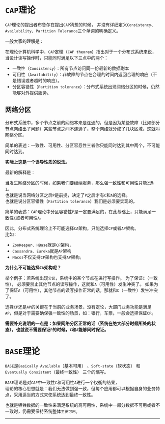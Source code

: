 # <a id="cap">`CAP`理论</a>
`CAP`理论的提出者布鲁尔在提出`CAP`猜想的时候，
并没有详细定义`Consistency`、`Availability`、`Partition Tolerance`三个单词的明确定义。

一般大家的理解是：

在理论计算机科学中，`CAP`定理（`CAP theorem`）指出对于一个分布式系统来说，当设计读写操作时，只能同时满足以下三点中的两个：
- 一致性（`Consistency`）：所有节点访问同一份最新的数据副本
- 可用性（`Availability`）：非故障的节点在合理的时间内返回合理的响应（不是错误或者超时的响应）。
- 分区容错性（`Partition tolerance`）：分布式系统出现网络分区的时候，仍然能够对外提供服务。

## 网络分区
分布式系统中，多个节点之前的网络本来是连通的，但是因为某些故障（比如部分节点网络出了问题）某些节点之间不连通了，整个网络就分成了几块区域，这就叫网络分区。

简单的表述：一致性、可用性、分区容忍性三者你只能同时达到其中两个，不可能同时达到。

**实际上这是一个误导性质的说法。**

最新的解释是：

当发生网络分区的时候，如果我们要继续服务，那么强一致性和可用性只能`2`选`1`。</br>
也就是说当网络分区之后`P`是前提，决定了`P`之后才有`C`和`A`的选择。</br>
也就是说分区容错性（`Partition tolerance`）我们是必须要实现的。</br>

简单的表述：`CAP`理论中分区容错性`P`是一定要满足的，在此基础上，只能满足一致性`C`或者可用性`A`。

因此，分布式系统理论上不可能选择`CA`架构，只能选择`CP`或者`AP`架构。 </br>
比如：
- `ZooKeeper`、`HBase`就是`CP`架构，
- `Cassandra`、`Eureka`就是`AP`架构
- `Nacos`不仅支持`CP`架构也支持`AP`架构。

**为什么不可能选择`CA`架构呢？**

举个例子：若系统出现`分区`，系统中的某个节点在进行写操作。
为了保证`C`（一致性）， 必须要禁止其他节点的读写操作，这就和`A`（可用性）发生冲突了。
如果为了保证`A`（可用性），其他节点的读写操作正常的话，那就和`C`（一致性）发生冲突了。

选择`CP`还是`AP`的关键在于当前的业务场景，没有定论，大部门业务功能是满足`AP`，但是对于需要确保强一致性的场景，如：银行，车票，一般会选择保证`CP`。

**需要补充说明的一点是：如果网络分区正常的话（系统在绝大部分时候所处的状态），也就说不需要保证`P`的时候，`C`和`A`能够同时保证。**

# <a id="cap">`BASE`理论</a>
`BASE`是`Basically Available`（基本可用） 、`Soft-state`（软状态） 和`Eventually Consistent`（最终一致性） 三个的缩写。

`BASE`理论是对`CAP`中一致性`C`和可用性`A`进行一个权衡的结果，</br>
理论的核心思想就是：我们无法做到强一致，但每个应用都可以根据自身的业务特点，采用适当的方式来使系统达到最终一致性。

也就是牺牲数据的一致性来满足系统的高可用性，系统中一部分数据不可用或者不一致时，仍需要保持系统整体`主要可用`。


----
